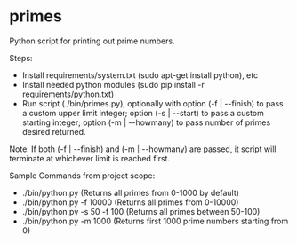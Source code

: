 # primes
Python script for printing out prime numbers.

Steps:
- Install requirements/system.txt (sudo apt-get install python), etc
- Install needed python modules (sudo pip install -r requirements/python.txt)
- Run script (./bin/primes.py), optionally with option (-f | --finish) to pass a custom upper limit integer; option (-s | --start) to pass a custom starting integer; option (-m | --howmany) to pass number of primes desired returned.

Note: If both (-f | --finish) and (-m | --howmany) are passed, it script will terminate at whichever limit is reached first.

Sample Commands from project scope:
  - ./bin/python.py                 (Returns all primes from 0-1000 by default)
  - ./bin/python.py -f 10000        (Returns all primes from 0-10000)
  - ./bin/python.py -s 50 -f 100    (Returns all primes between 50-100)
  - ./bin/python.py -m 1000         (Returns first 1000 prime numbers starting from 0)
